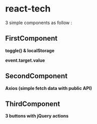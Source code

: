 # react-tech

3 simple components as follow :

## FirstComponent

**toggle() & localStorage**

**event.target.value**

## SecondComponent

**Axios (simple fetch data with public API)**

## ThirdComponent

**3 buttons with jQuery actions**
